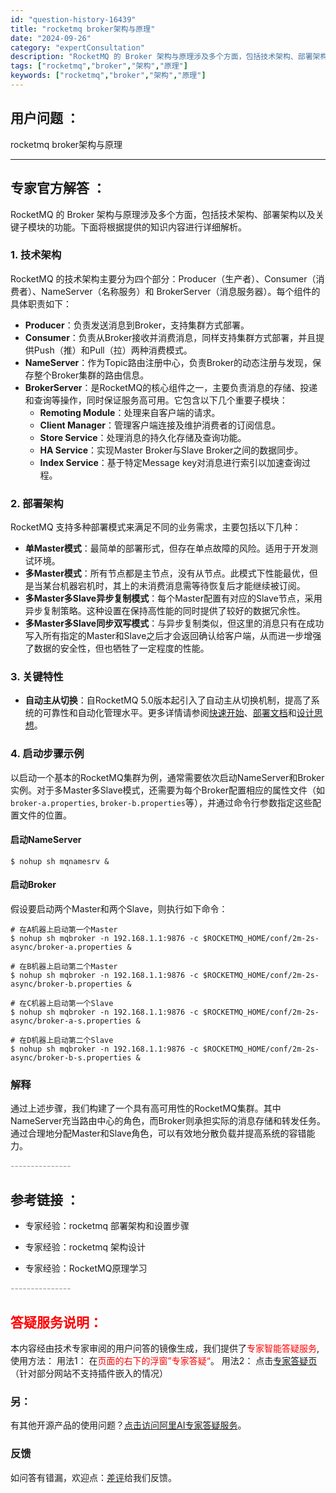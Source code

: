 ```yaml
---
id: "question-history-16439"
title: "rocketmq broker架构与原理"
date: "2024-09-26"
category: "expertConsultation"
description: "RocketMQ 的 Broker 架构与原理涉及多个方面，包括技术架构、部署架构以及关键子模块的功能。下面将根据提供的知识内容进行详细解析。### 1. 技术架构RocketMQ 的技术架构主要分为四个部分：Producer（生产者）、Consumer（消费者）、NameServer（名称服务）和"
tags: ["rocketmq","broker","架构","原理"]
keywords: ["rocketmq","broker","架构","原理"]
---
```


## 用户问题 ： 
 rocketmq broker架构与原理  

---------------
## 专家官方解答 ：

RocketMQ 的 Broker 架构与原理涉及多个方面，包括技术架构、部署架构以及关键子模块的功能。下面将根据提供的知识内容进行详细解析。

### 1. 技术架构
RocketMQ 的技术架构主要分为四个部分：Producer（生产者）、Consumer（消费者）、NameServer（名称服务）和 BrokerServer（消息服务器）。每个组件的具体职责如下：

- **Producer**：负责发送消息到Broker，支持集群方式部署。
- **Consumer**：负责从Broker接收并消费消息，同样支持集群方式部署，并且提供Push（推）和Pull（拉）两种消费模式。
- **NameServer**：作为Topic路由注册中心，负责Broker的动态注册与发现，保存整个Broker集群的路由信息。
- **BrokerServer**：是RocketMQ的核心组件之一，主要负责消息的存储、投递和查询等操作，同时保证服务高可用。它包含以下几个重要子模块：
  - **Remoting Module**：处理来自客户端的请求。
  - **Client Manager**：管理客户端连接及维护消费者的订阅信息。
  - **Store Service**：处理消息的持久化存储及查询功能。
  - **HA Service**：实现Master Broker与Slave Broker之间的数据同步。
  - **Index Service**：基于特定Message key对消息进行索引以加速查询过程。

### 2. 部署架构
RocketMQ 支持多种部署模式来满足不同的业务需求，主要包括以下几种：

- **单Master模式**：最简单的部署形式，但存在单点故障的风险。适用于开发测试环境。
- **多Master模式**：所有节点都是主节点，没有从节点。此模式下性能最优，但是当某台机器宕机时，其上的未消费消息需等待恢复后才能继续被订阅。
- **多Master多Slave异步复制模式**：每个Master配置有对应的Slave节点，采用异步复制策略。这种设置在保持高性能的同时提供了较好的数据冗余性。
- **多Master多Slave同步双写模式**：与异步复制类似，但这里的消息只有在成功写入所有指定的Master和Slave之后才会返回确认给客户端，从而进一步增强了数据的安全性，但也牺牲了一定程度的性能。

### 3. 关键特性
- **自动主从切换**：自RocketMQ 5.0版本起引入了自动主从切换机制，提高了系统的可靠性和自动化管理水平。更多详情请参阅[快速开始](controller/quick_start.md)、[部署文档](controller/deploy.md)和[设计思想](controller/design.md)。

### 4. 启动步骤示例
以启动一个基本的RocketMQ集群为例，通常需要依次启动NameServer和Broker实例。对于多Master多Slave模式，还需要为每个Broker配置相应的属性文件（如`broker-a.properties`, `broker-b.properties`等），并通过命令行参数指定这些配置文件的位置。

#### 启动NameServer
```shell
$ nohup sh mqnamesrv &
```

#### 启动Broker
假设要启动两个Master和两个Slave，则执行如下命令：
```shell
# 在A机器上启动第一个Master
$ nohup sh mqbroker -n 192.168.1.1:9876 -c $ROCKETMQ_HOME/conf/2m-2s-async/broker-a.properties &

# 在B机器上启动第二个Master
$ nohup sh mqbroker -n 192.168.1.1:9876 -c $ROCKETMQ_HOME/conf/2m-2s-async/broker-b.properties &

# 在C机器上启动第一个Slave
$ nohup sh mqbroker -n 192.168.1.1:9876 -c $ROCKETMQ_HOME/conf/2m-2s-async/broker-a-s.properties &

# 在D机器上启动第二个Slave
$ nohup sh mqbroker -n 192.168.1.1:9876 -c $ROCKETMQ_HOME/conf/2m-2s-async/broker-b-s.properties &
```

### 解释
通过上述步骤，我们构建了一个具有高可用性的RocketMQ集群。其中NameServer充当路由中心的角色，而Broker则承担实际的消息存储和转发任务。通过合理地分配Master和Slave角色，可以有效地分散负载并提高系统的容错能力。


<font color="#949494">---------------</font> 


## 参考链接 ：

* 专家经验：rocketmq  部署架构和设置步骤 
 
 * 专家经验：rocketmq  架构设计 
 
 * 专家经验：RocketMQ原理学习 


 <font color="#949494">---------------</font> 
 


## <font color="#FF0000">答疑服务说明：</font> 

本内容经由技术专家审阅的用户问答的镜像生成，我们提供了<font color="#FF0000">专家智能答疑服务</font>,使用方法：
用法1： 在<font color="#FF0000">页面的右下的浮窗”专家答疑“</font>。
用法2： 点击[专家答疑页](https://answer.opensource.alibaba.com/docs/intro)（针对部分网站不支持插件嵌入的情况）
### 另：


有其他开源产品的使用问题？[点击访问阿里AI专家答疑服务](https://answer.opensource.alibaba.com/docs/intro)。
### 反馈
如问答有错漏，欢迎点：[差评](https://ai.nacos.io/user/feedbackByEnhancerGradePOJOID?enhancerGradePOJOId=17229)给我们反馈。

